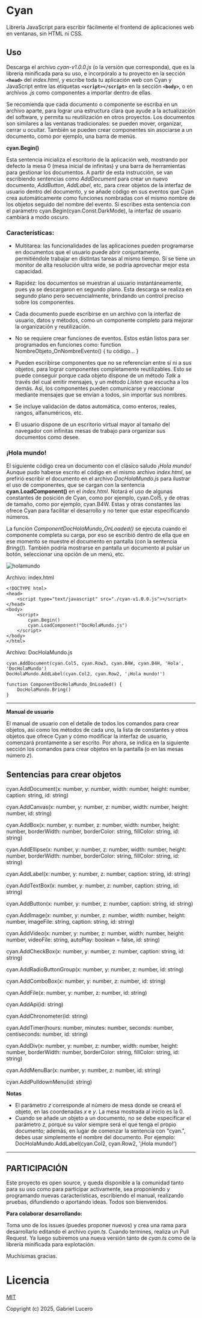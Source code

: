 # Cyan
Librería JavaScript para escribir fácilmente el frontend de aplicaciones web en ventanas, sin HTML ni CSS.

## Uso

Descarga el archivo *cyan-v1.0.0.js* (o la versión que corresponda), que es la librería minificada para su uso, e incorpóralo a tu proyecto en la sección **`<head>`** del *index.html*, y escribe toda tu aplicación web con Cyan y JavaScript entre las etiquetas **`<script></script>`** en la sección **`<body>`**, o en archivos *.js* como componentes a importar dentro de ellas.

Se recomienda que cada documento o componente se escriba en un archivo aparte, para lograr una estructura clara que ayude a la actualización del software, y permita su reutilización en otros proyectos. Los documentos son similares a las ventanas tradicionales: se pueden mover, organizar, cerrar u ocultar. También se pueden crear componentes sin asociarse a un documento, como por ejemplo, una barra de menús.

**cyan.Begin()**

Esta sentencia inicializa el escritorio de la aplicación web, mostrando por defecto la mesa 0 (mesa inicial de infinitas) y una barra de herramientas para gestionar los documentos.
A partir de esta instrucción, se van escribiendo sentencias como *AddDocument* para crear un nuevo documento, *AddButton*, *AddLabel*, etc, para crear objetos de la interfaz de usuario dentro del documento, y se añade código en sus eventos que Cyan crea automáticamente como funciones nombradas con el mismo nombre de los objetos seguido del nombre del evento. Si escribes esta sentencia con el parámetro cyan.Begin(cyan.Const.DarkMode), la interfaz de usuario cambiará a modo oscuro.

### Características:

- Multitarea: las funcionalidades de las aplicaciones pueden programarse en documentos que el usuario puede abrir conjuntamente, permitiéndole trabajar en distintas tareas al mismo tiempo. Si se tiene un monitor de alta resolución ultra wide, se podría aprovechar mejor esta capacidad.
  
- Rapidez: los documentos se muestran al usuario instantáneamente, pues ya se descargaron en segundo plano. Esta descarga se realiza en segundo plano pero secuencialmente, brindando un control preciso sobre los componentes.

- Cada documento puede escribirse en un archivo con la interfaz de usuario, datos y métodos, como un componente completo para mejorar la organización y reutilización.

- No se requiere crear funciones de eventos. Estos están listos para ser programados en funciones como: function NombreObjeto_OnNombreEvento() { tu código... }

- Pueden escribirse componentes que no se referencian entre sí ni a sus objetos, para lograr componentes completamente reutilizables. Esto se puede conseguir porque cada objeto dispone de un método *Talk* a través del cual emitir mensajes, y un método *Listen* que escucha a los demás. Así, los componentes pueden comunicarse y reaccionar mediante mensajes que se envían a todos, sin importar sus nombres.

- Se incluye validación de datos automática, como enteros, reales, rangos, alfanuméricos, etc.

- El usuario dispone de un escritorio virtual mayor al tamaño del navegador con infinitas mesas de trabajo para organizar sus documentos como desee.


### ¡Hola mundo!

El siguiente código crea un documento con el clásico saludo *¡Hola mundo!* Aunque pudo haberse escrito el código en el mismo archivo *index.html*, se prefirió escribir el documento en el archivo *DocHolaMundo.js* para ilustrar el uso de componentes, que se cargan con la sentencia **cyan.LoadComponent()** en el *index.html*. Notará el uso de algunas constantes de posición de Cyan, como por ejemplo, cyan.Col5, y de otras de tamaño, como por ejemplo, cyan.B4W. Estas y otras constantes las ofrece Cyan para facilitar el desarrollo y no tener que estar especificando números.

La función *ComponentDocHolaMundo_OnLoaded()* se ejecuta cuando el componente completa su carga, por eso se escribió dentro de ella que en ese momento se muestre el documento en pantalla (con la sentencia *Bring()*). También podría mostrarse en pantalla un documento al pulsar un botón, seleccionar una opción de un menú, etc.

![holamundo](https://github.com/pensadornatural/cyan/blob/84b98dff59bc47c699f3e552628f43de52693163/holamundo.png)

Archivo: index.html
```
<!DOCTYPE html>
<head>
    <script type="text/javascript" src="./cyan-v1.0.0.js"></script>
</head>
<body>
    <script>
        cyan.Begin()
        cyan.LoadComponent("DocHolaMundo.js")
    </script>
</body>
</html>
```

Archivo: DocHolaMundo.js
```
cyan.AddDocument(cyan.Col5, cyan.Row3, cyan.B4W, cyan.B4H, 'Hola', 'DocHolaMundo')
DocHolaMundo.AddLabel(cyan.Col2, cyan.Row2, '¡Hola mundo!')

function ComponentDocHolaMundo_OnLoaded() {
    DocHolaMundo.Bring()
}
```
---

**Manual de usuario**

El manual de usuario con el detalle de todos los comandos para crear objetos, así como los métodos de cada uno, la lista de constantes y otros objetos que ofrece Cyan y cómo modificar la interfaz de usuario, comenzará prontamente a ser escrito.
Por ahora, se indica en la siguiente sección los comandos para crear objetos en la pantalla (o en las mesas número *z*).

## Sentencias para crear objetos

cyan.AddDocument(x: number, y: number, width: number, height: number, caption: string, id: string)

cyan.AddCanvas(x: number, y: number, z: number, width: number, height: number, id: string)

cyan.AddBox(x: number, y: number, z: number, width: number, height: number, borderWidth: number, borderColor: string, fillColor: string, id: string)

cyan.AddEllipse(x: number, y: number, z: number, width: number, height: number, borderWidth: number, borderColor: string, fillColor: string, id: string)

cyan.AddLabel(x: number, y: number, z: number, caption: string, id: string)

cyan.AddTextBox(x: number, y: number, z: number, caption: string, id: string)

cyan.AddButton(x: number, y: number, z: number, caption: string, id: string)

cyan.AddImage(x: number, y: number, z: number, width: number, height: number, imageFile: string, caption: string, id: string)

cyan.AddVideo(x: number, y: number, z: number, width: number, height: number, videoFile: string, autoPlay: boolean = false, id: string)

cyan.AddCheckBox(x: number, y: number, z: number, caption: string, id: string)

cyan.AddRadioButtonGroup(x: number, y: number, z: number, id: string)

cyan.AddComboBox(x: number, y: number, z: number, id: string)

cyan.AddFile(x: number, y: number, z: number, id: string)

cyan.AddApi(id: string)

cyan.AddChronometer(id: string)

cyan.AddTimer(hours: number, minutes: number, seconds: number, centiseconds: number, id: string)

cyan.AddDiv(x: number, y: number, z: number, width: number, height: number, borderWidth: number, borderColor: string, fillColor: string, id: string)

cyan.AddMenuBar(x: number, y: number, z: number, id: string)

cyan.AddPulldownMenu(id: string)

**Notas**

- El parámetro *z* corresponde al número de mesa donde se creará el objeto, en las coordenadas *x* e *y*. La mesa mostrada al inicio es la 0.
- Cuando se añade un objeto a un documento, no se debe especificar el parámetro *z*, porque su valor siempre será el que tenga el propio documento; además, en lugar de comenzar la sentencia con "cyan.", debes usar simplemente el nombre del documento. Por ejemplo: DocHolaMundo.AddLabel(cyan.Col2, cyan.Row2, '¡Hola mundo!')

---

## PARTICIPACIÓN

Este proyecto es open source, y queda disponible a la comunidad tanto para su uso como para participar activamente, sea proponiendo y programando nuevas características, escribiendo el manual, realizando pruebas, difundiendo o aportando ideas. Todos son bienvenidos.

**Para colaborar desarrollando:**

Toma uno de los issues (puedes proponer nuevos) y crea una rama para desarrollarlo editando el archivo *cyan.ts*. Cuando termines, realiza un Pull Request. Ya luego subiremos una nueva versión tanto de *cyan.ts* como de la librería minificada para explotación.

Muchísimas gracias.

# Licencia

[MIT](https://opensource.org/licenses/MIT)

Copyright (c) 2025, Gabriel Lucero
